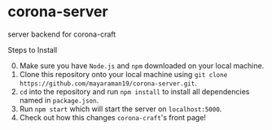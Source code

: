 # corona-server
server backend for corona-craft

Steps to Install

0. Make sure you have ```Node.js``` and ```npm``` downloaded on your local machine.
1. Clone this repository onto your local machine using ```git clone https://github.com/mayaraman19/corona-server.git```.
2. ```cd``` into the repository and run ```npm install``` to install all dependencies named in ```package.json```.
3. Run ```npm start``` which will start the server on ```localhost:5000```.
4. Check out how this changes ```corona-craft```'s front page!
